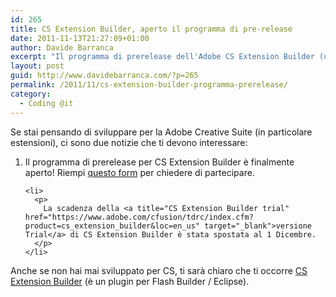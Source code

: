 ```yaml
---
id: 265
title: CS Extension Builder, aperto il programma di pre-release
date: 2011-11-13T21:27:09+01:00
author: Davide Barranca
excerpt: "Il programma di prerelease dell'Adobe CS Extension Builder (un plugin per Flash Builder / Eclipse per sviluppare estensioni per la Creative Suite) è aperto!"
layout: post
guid: http://www.davidebarranca.com/?p=265
permalink: /2011/11/cs-extension-builder-programma-prerelease/
category:
  - Coding @it
---
```

<div class="pf-content">
  <p>
    Se stai pensando di sviluppare per la Adobe Creative Suite (in particolare estensioni), ci sono due notizie che ti devono interessare:
  </p>

  <ol>
    <li>
      <p>
        Il programma di prerelease per CS Extension Builder è finalmente aperto! Riempi <a title="CS Extension Builder prerelease application" href="https://adobeformscentral.com/?f=6V6IgvE0yLQQ7bgadxNXaw" target="_blank">questo form</a> per chiedere di partecipare.
      </p>
    </li>

    <li>
      <p>
        La scadenza della <a title="CS Extension Builder trial" href="https://www.adobe.com/cfusion/tdrc/index.cfm?product=cs_extension_builder&loc=en_us" target="_blank">versione Trial</a> di CS Extension Builder è stata spostata al 1 Dicembre.
      </p>
    </li>
  </ol>

  <div>
    Anche se non hai mai sviluppato per CS, ti sarà chiaro che ti occorre <a title="Adobe CS Extension Builder official page" href="http://www.adobe.com/devnet/creativesuite/cs-extension-builder.html" target="_blank">CS Extension Builder</a> (è un plugin per Flash Builder / Eclipse).
  </div>

  <p>
    &nbsp;
  </p>
</div>
